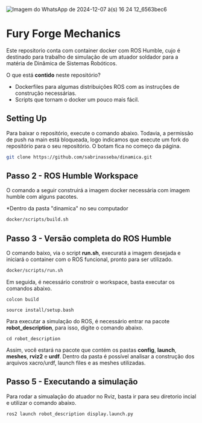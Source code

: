 ![Imagem do WhatsApp de 2024-12-07 à(s) 16 24 12_6563bec6](https://github.com/user-attachments/assets/936c0e67-352a-479a-b908-540a19837f53)



# Fury Forge Mechanics
<p align="justify">

Este repositorio conta com container docker com ROS Humble, cujo é destinado para trabalho de simulação de um atuador soldador para a matéria de Dinâmica de Sistemas Robóticos.
</p>

<p align="justify">

O que está **contido** neste repositório?
* Dockerfiles para algumas distribuições ROS com as instruções de construção necessárias.
* Scripts que tornam o docker um pouco mais fácil.
</p>

<p align="justify">

## Setting Up

<p align="justify">

Para baixar o repositório, execute o comando abaixo. Todavia, a permissão de push na main está bloqueada, logo indicamos que execute um fork do repositório para o seu repositório. O botam fica no começo da página. 
</p>

```bash
git clone https://github.com/sabrinasseba/dinamica.git
```
## Passo 2 - ROS Humble Workspace 

<p align="justify">

O comando a seguir construirá a imagem docker necessária com imagem humble com alguns pacotes.
</p>

*Dentro da pasta "dinamica" no seu computador

```bash
docker/scripts/build.sh 
```

## Passo 3 - Versão completa do ROS Humble

<p align="justify">

O comando baixo, via o script **run.sh**, execuratá a imagem desejada e iniciará o container com o ROS funcional, pronto para ser utilizado. 
</p>

```bash
docker/scripts/run.sh
```
<p align="justify">

Em seguida, é necessário constroir o workspace, basta executar os comandos abaixo. 

```
colcon build
```
```
source install/setup.bash
```

Para executar a simulação do ROS, é necessário entrar na pacote **robot_description**, para isso, digite o comando abaixo.
</p>

```
cd robot_description
```
<p align="justify">

Assim, você estará na pacote que contém os pastas **config**, **launch**, **meshes**, **rviz2** e **urdf**. Dentro da pasta é possível analisar a construção dos arquivos xacro/urdf, launch files e as meshes utilizadas.
</p>

## Passo 5 - Executando a simulação

<p align="justify">
  
Para rodar a simualação do atuador no Rviz, basta ir para seu diretorio incial e utilizar o comando abaixo.

```
ros2 launch robot_description display.launch.py
```







